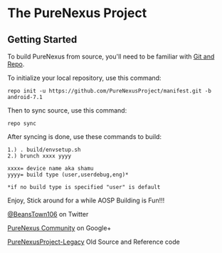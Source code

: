 The PureNexus Project
=====================

Getting Started
---------------

To build PureNexus from source, you'll need to be familiar with
[Git and Repo](http://source.android.com/download/using-repo).


To initialize your local repository, use this command:

	repo init -u https://github.com/PureNexusProject/manifest.git -b android-7.1

Then to sync source, use this command:

	repo sync

After syncing is done, use these commands to build:

    1.) . build/envsetup.sh
    2.) brunch xxxx yyyy
    
    xxxx= device name aka shamu
    yyyy= build type (user,userdebug,eng)*

    *if no build type is specified "user" is default

Enjoy, Stick around for a while AOSP Building is Fun!!!

[@BeansTown106](https://twitter.com/beanstown106) on Twitter

[PureNexus Community](https://plus.google.com/u/0/communities/103055954354785266764) on Google+

[PureNexusProject-Legacy](https://github.com/PureNexusProject-Legacy) Old Source and Reference code
